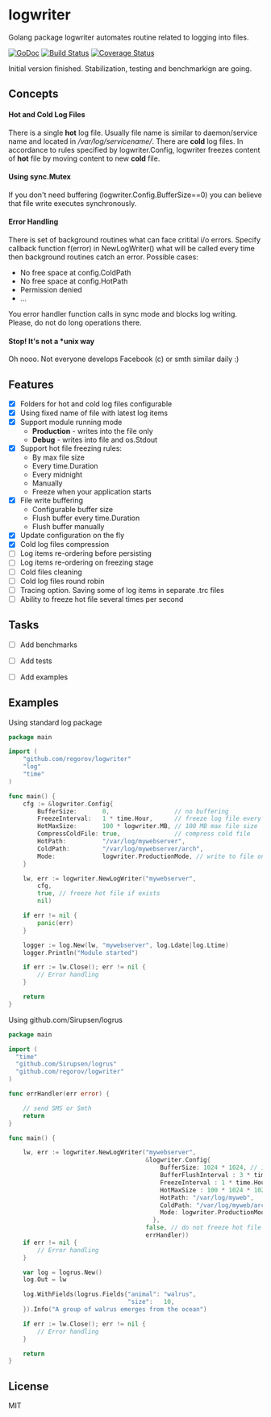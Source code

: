 # logwriter
Golang package logwriter automates routine related to logging into files.

[![GoDoc](https://godoc.org/github.com/regorov/logwriter?status.svg)](https://godoc.org/github.com/regorov/logwriter)
[![Build Status](https://drone.io/github.com/regorov/logwriter/status.png)](https://drone.io/github.com/regorov/logwriter/latest)
[![Coverage Status](https://coveralls.io/repos/regorov/logwriter/badge.svg?branch=master&service=github)](https://coveralls.io/github/regorov/logwriter?branch=master)

Initial version finished. Stabilization, testing and benchmarkign are going.

## Concepts
#### Hot and Cold Log Files
There is a single **hot** log file. Usually file name is similar to daemon/service name and located in */var/log/servicename/*. There are **cold** log files. In accordance to rules specified by logwriter.Config,
logwriter freezes content of **hot** file by moving content to new **cold** file.

#### Using sync.Mutex
If you don't need buffering (logwriter.Config.BufferSize==0) you can believe that file write executes synchronously.

#### Error Handling
There is set of background routines what can face critital i/o errors. Specify callback function f(error) in NewLogWriter() what 
will be called every time then background routines catch an error. Possible cases:
- No free space at config.ColdPath
- No free space at config.HotPath
- Permission denied
- ...

You error handler function calls in sync mode and blocks log writing. Please, do not do long operations there.

#### Stop! It's not a *unix way
Oh nooo. Not everyone develops Facebook (c) or smth similar daily :)



## Features
- [X] Folders for hot and cold log files configurable
- [X] Using fixed name of file with latest log items
- [X] Support module running mode
  - **Production** - writes into the file only
  - **Debug** - writes into file and os.Stdout
- [X] Support hot file freezing rules:
  - By max file size
  - Every time.Duration
  - Every midnight
  - Manually
  - Freeze when your application starts
- [X] File write buffering
  - Configurable buffer size
  - Flush buffer every time.Duration
  - Flush buffer manually
- [X] Update configuration on the fly
- [X] Cold log files compression
- [ ] Log items re-ordering before persisting
- [ ] Log items re-ordering on freezing stage
- [ ] Cold files cleaning
- [ ] Cold log files round robin
- [ ] Tracing option. Saving some of log items in separate .trc files
- [ ] Ability to freeze hot file several times per second

## Tasks
- [ ] Add benchmarks
- [ ] Add tests
- [ ] Add examples


## Examples
Using standard log package
```Go
package main

import (
	"github.com/regorov/logwriter"
	"log"
	"time"
)

func main() {
	cfg := &logwriter.Config{
		BufferSize:       0,                  // no buffering
		FreezeInterval:   1 * time.Hour,      // freeze log file every hour
		HotMaxSize:       100 * logwriter.MB, // 100 MB max file size
		CompressColdFile: true,               // compress cold file
		HotPath:          "/var/log/mywebserver",
		ColdPath:         "/var/log/mywebserver/arch",
		Mode:             logwriter.ProductionMode, // write to file only
	}

	lw, err := logwriter.NewLogWriter("mywebserver",
		cfg,
		true, // freeze hot file if exists
		nil)

	if err != nil {
		panic(err)
	}

	logger := log.New(lw, "mywebserver", log.Ldate|log.Ltime)
	logger.Println("Module started")

	if err := lw.Close(); err != nil {
		// Error handling
	}

	return
}

```

Using github.com/Sirupsen/logrus
```Go
package main

import (
  "time"
  "github.com/Sirupsen/logrus"
  "github.com/regorov/logwriter"
)

func errHandler(err error) {

	// send SMS or Smth
	return
}

func main() {

	lw, err := logwriter.NewLogWriter("mywebserver",
	                                  &logwriter.Config{
									      BufferSize: 1024 * 1024, // 1 MB
	                                      BufferFlushInterval : 3 * time.Second, // flush buffer every 3 sec
	                                      FreezeInterval : 1 * time.Hour, // create new log every hour
							              HotMaxSize : 100 * 1024 * 1024, // or when hot file size over 100 MB
	                                      HotPath: "/var/log/myweb",
	                                      ColdPath: "/var/log/myweb/arch",
	                                      Mode: logwriter.ProductionMode,
										},
					                  false, // do not freeze hot file if exists
					                  errHandler))
	if err != nil {
		// Error handling
	}

	var log = logrus.New()
  	log.Out = lw

	log.WithFields(logrus.Fields{"animal": "walrus",
        	                     "size":   10,
  	}).Info("A group of walrus emerges from the ocean")

	if err := lw.Close(); err != nil {
        // Error handling
    }

	return
}
```
## License
MIT
